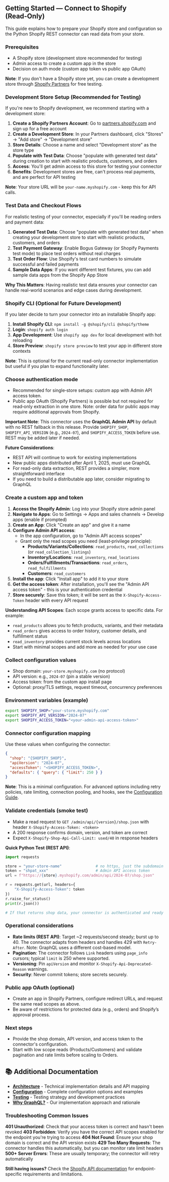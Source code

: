 ## Getting Started — Connect to Shopify (Read‑Only)

This guide explains how to prepare your Shopify store and configuration so the Python Shopify REST connector can read data from your store.

### Prerequisites

- A Shopify store (development store recommended for testing)
- Admin access to create a custom app in the store
- Decision on auth mode (custom app token vs public app OAuth)

**Note**: If you don't have a Shopify store yet, you can create a development store through [Shopify Partners](https://partners.shopify.com) for free testing.

### Development Store Setup (Recommended for Testing)

If you're new to Shopify development, we recommend starting with a development store:

1. **Create a Shopify Partners Account**: Go to [partners.shopify.com](https://partners.shopify.com) and sign up for a free account
2. **Create a Development Store**: In your Partners dashboard, click "Stores" → "Add store" → "Development store"
3. **Store Details**: Choose a name and select "Development store" as the store type
4. **Populate with Test Data**: Choose "populate with generated test data" during creation to start with realistic products, customers, and orders
5. **Access**: You'll get admin access to this store for testing your connector
6. **Benefits**: Development stores are free, can't process real payments, and are perfect for API testing

**Note**: Your store URL will be `your-name.myshopify.com` - keep this for API calls.

### Test Data and Checkout Flows

For realistic testing of your connector, especially if you'll be reading orders and payment data:

1. **Generated Test Data**: Choose "populate with generated test data" when creating your development store to start with realistic products, customers, and orders
2. **Test Payment Gateway**: Enable Bogus Gateway (or Shopify Payments test mode) to place test orders without real charges
3. **Test Order Flow**: Use Shopify's test card numbers to simulate successful and failed payments
4. **Sample Data Apps**: If you want different test fixtures, you can add sample data apps from the Shopify App Store

**Why This Matters**: Having realistic test data ensures your connector can handle real-world scenarios and edge cases during development.

### Shopify CLI (Optional for Future Development)

If you later decide to turn your connector into an installable Shopify app:

1. **Install Shopify CLI**: `npm install -g @shopify/cli @shopify/theme`
2. **Login**: `shopify auth login`
3. **App Development**: Use `shopify app dev` for local development with hot reloading
4. **Store Preview**: `shopify store preview` to test your app in different store contexts

**Note**: This is optional for the current read-only connector implementation but useful if you plan to expand functionality later.

### Choose authentication mode

- Recommended for single‑store setups: custom app with Admin API access token.
- Public app OAuth (Shopify Partners) is possible but not required for read‑only extraction in one store. Note: order data for public apps may require additional approvals from Shopify.

**Important Note**: This connector uses the **GraphQL Admin API** by default with no REST fallback in this release. Provide `SHOPIFY_SHOP`, `SHOPIFY_API_VERSION` (e.g., `2024-07`), and `SHOPIFY_ACCESS_TOKEN` before use. REST may be added later if needed.

**Future Considerations**: 
- REST API will continue to work for existing implementations
- New public apps distributed after April 1, 2025, must use GraphQL
- For read-only data extraction, REST provides a simpler, more straightforward interface
- If you need to build a distributable app later, consider migrating to GraphQL

### Create a custom app and token

1. **Access the Shopify Admin**: Log into your Shopify store admin panel
2. **Navigate to Apps**: Go to Settings → Apps and sales channels → Develop apps (enable if prompted)
3. **Create an App**: Click "Create an app" and give it a name
4. **Configure Admin API access**:
   - In the app configuration, go to "Admin API access scopes"
   - Grant only the read scopes you need (least‑privilege principle):
     - **Products/Variants/Collections**: `read_products`, `read_collections` (or `read_collection_listings`)
     - **Inventory/Locations**: `read_inventory`, `read_locations`
     - **Orders/Fulfillments/Transactions**: `read_orders`, `read_fulfillments`
     - **Customers**: `read_customers`
5. **Install the app**: Click "Install app" to add it to your store
6. **Get the access token**: After installation, you'll see the "Admin API access token" - this is your authentication credential
7. **Store securely**: Save this token; it will be sent as the `X-Shopify-Access-Token` header with every API request

**Understanding API Scopes**: Each scope grants access to specific data. For example:
- `read_products` allows you to fetch products, variants, and their metadata
- `read_orders` gives access to order history, customer details, and fulfillment status
- `read_inventory` provides current stock levels across locations
- Start with minimal scopes and add more as needed for your use case

### Collect configuration values

- Shop domain: `your-store.myshopify.com` (no protocol)
- API version: e.g., `2024-07` (pin a stable version)
- Access token: from the custom app install page
- Optional: proxy/TLS settings, request timeout, concurrency preferences

### Environment variables (example)

```bash
export SHOPIFY_SHOP="your-store.myshopify.com"
export SHOPIFY_API_VERSION="2024-07"
export SHOPIFY_ACCESS_TOKEN="<your-admin-api-access-token>"
```

### Connector configuration mapping

Use these values when configuring the connector:

```json
{
  "shop": "{SHOPIFY_SHOP}",
  "apiVersion": "2024-07",
  "accessToken": "<SHOPIFY_ACCESS_TOKEN>",
  "defaults": { "query": { "limit": 250 } }
}
```

**Note**: This is a minimal configuration. For advanced options including retry policies, rate limiting, connection pooling, and hooks, see the [Configuration Guide](configuration.md).

### Validate credentials (smoke test)

- Make a read request to `GET /admin/api/{version}/shop.json` with header `X-Shopify-Access-Token: <token>`
- A 200 response confirms domain, version, and token are correct
- Expect `X-Shopify-Shop-Api-Call-Limit: used/40` in response headers

**Quick Python Test (REST API)**:

```python
import requests

store = "your-store-name"               # no https, just the subdomain
token = "shpat_xxx"                     # Admin API access token
url = f"https://{store}.myshopify.com/admin/api/2024-07/shop.json"

r = requests.get(url, headers={
    "X-Shopify-Access-Token": token
})
r.raise_for_status()
print(r.json())

# If that returns shop data, your connector is authenticated and ready to go
```

### Operational considerations

- **Rate limits (REST API)**: Target ~2 requests/second steady; burst up to 40. The connector adapts from headers and handles 429 with `Retry-After`. Note: GraphQL uses a different cost-based model.
- **Pagination**: The connector follows `Link` headers using `page_info` cursors; typical `limit` is 250 where supported.
- **Versioning**: Pin `apiVersion` and monitor `X-Shopify-Api-Deprecated-Reason` warnings.
- **Security**: Never commit tokens; store secrets securely.

### Public app OAuth (optional)

- Create an app in Shopify Partners, configure redirect URLs, and request the same read scopes as above.
- Be aware of restrictions for protected data (e.g., orders) and Shopify’s approval process.

### Next steps

- Provide the shop domain, API version, and access token to the connector's configuration.
- Start with low scope reads (Products/Customers) and validate pagination and rate limits before scaling to Orders.

## 📚 Additional Documentation

- **[Architecture](architecture.md)** - Technical implementation details and API mapping
- **[Configuration](configuration.md)** - Complete configuration options and examples
- **[Testing](testing.md)** - Testing strategy and development practices
- **[Why GraphQL?](why-graphql.md)** - Our implementation approach and rationale

### Troubleshooting Common Issues

**401 Unauthorized**: Check that your access token is correct and hasn't been revoked
**403 Forbidden**: Verify you have the correct API scopes enabled for the endpoint you're trying to access
**404 Not Found**: Ensure your shop domain is correct and the API version exists
**429 Too Many Requests**: The connector handles this automatically, but you can monitor rate limit headers
**500+ Server Errors**: These are usually temporary; the connector will retry automatically

**Still having issues?** Check the [Shopify API documentation](https://shopify.dev/api) for endpoint-specific requirements and limitations.


